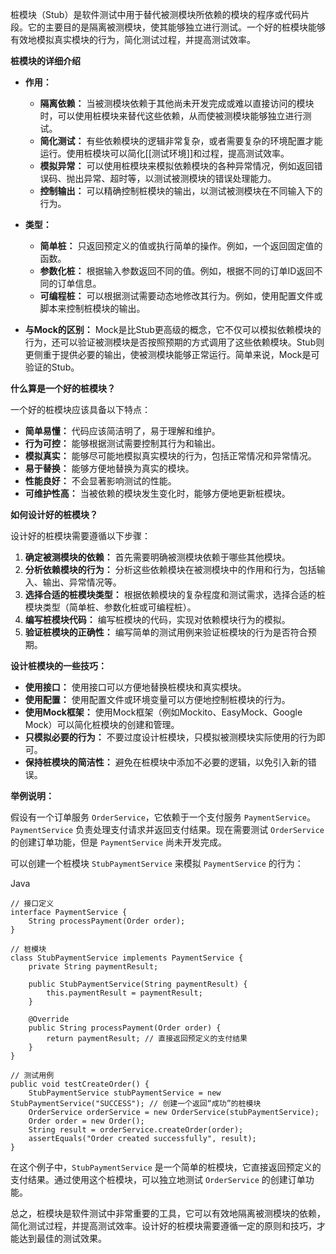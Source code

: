 桩模块（Stub）是软件测试中用于替代被测模块所依赖的模块的程序或代码片段。它的主要目的是隔离被测模块，使其能够独立进行测试。一个好的桩模块能够有效地模拟真实模块的行为，简化测试过程，并提高测试效率。

**桩模块的详细介绍**

- **作用：**
    
    - **隔离依赖：** 当被测模块依赖于其他尚未开发完成或难以直接访问的模块时，可以使用桩模块来替代这些依赖，从而使被测模块能够独立进行测试。
    - **简化测试：** 有些依赖模块的逻辑非常复杂，或者需要复杂的环境配置才能运行。使用桩模块可以简化[[测试环境]]和过程，提高测试效率。
    - **模拟异常：** 可以使用桩模块来模拟依赖模块的各种异常情况，例如返回错误码、抛出异常、超时等，以测试被测模块的错误处理能力。
    - **控制输出：** 可以精确控制桩模块的输出，以测试被测模块在不同输入下的行为。
- **类型：**
    
    - **简单桩：** 只返回预定义的值或执行简单的操作。例如，一个返回固定值的函数。
    - **参数化桩：** 根据输入参数返回不同的值。例如，根据不同的订单ID返回不同的订单信息。
    - **可编程桩：** 可以根据测试需要动态地修改其行为。例如，使用配置文件或脚本来控制桩模块的输出。
- **与Mock的区别：** Mock是比Stub更高级的概念，它不仅可以模拟依赖模块的行为，还可以验证被测模块是否按照预期的方式调用了这些依赖模块。Stub则更侧重于提供必要的输出，使被测模块能够正常运行。简单来说，Mock是可验证的Stub。
    

**什么算是一个好的桩模块？**

一个好的桩模块应该具备以下特点：

- **简单易懂：** 代码应该简洁明了，易于理解和维护。
- **行为可控：** 能够根据测试需要控制其行为和输出。
- **模拟真实：** 能够尽可能地模拟真实模块的行为，包括正常情况和异常情况。
- **易于替换：** 能够方便地替换为真实的模块。
- **性能良好：** 不会显著影响测试的性能。
- **可维护性高：** 当被依赖的模块发生变化时，能够方便地更新桩模块。

**如何设计好的桩模块？**

设计好的桩模块需要遵循以下步骤：

1. **确定被测模块的依赖：** 首先需要明确被测模块依赖于哪些其他模块。
2. **分析依赖模块的行为：** 分析这些依赖模块在被测模块中的作用和行为，包括输入、输出、异常情况等。
3. **选择合适的桩模块类型：** 根据依赖模块的复杂程度和测试需求，选择合适的桩模块类型（简单桩、参数化桩或可编程桩）。
4. **编写桩模块代码：** 编写桩模块的代码，实现对依赖模块行为的模拟。
5. **验证桩模块的正确性：** 编写简单的测试用例来验证桩模块的行为是否符合预期。

**设计桩模块的一些技巧：**

- **使用接口：** 使用接口可以方便地替换桩模块和真实模块。
- **使用配置：** 使用配置文件或环境变量可以方便地控制桩模块的行为。
- **使用Mock框架：** 使用Mock框架（例如Mockito、EasyMock、Google Mock）可以简化桩模块的创建和管理。
- **只模拟必要的行为：** 不要过度设计桩模块，只模拟被测模块实际使用的行为即可。
- **保持桩模块的简洁性：** 避免在桩模块中添加不必要的逻辑，以免引入新的错误。

**举例说明：**

假设有一个订单服务 `OrderService`，它依赖于一个支付服务 `PaymentService`。`PaymentService` 负责处理支付请求并返回支付结果。现在需要测试 `OrderService` 的创建订单功能，但是 `PaymentService` 尚未开发完成。

可以创建一个桩模块 `StubPaymentService` 来模拟 `PaymentService` 的行为：

Java

```
// 接口定义
interface PaymentService {
    String processPayment(Order order);
}

// 桩模块
class StubPaymentService implements PaymentService {
    private String paymentResult;

    public StubPaymentService(String paymentResult) {
        this.paymentResult = paymentResult;
    }

    @Override
    public String processPayment(Order order) {
        return paymentResult; // 直接返回预定义的支付结果
    }
}

// 测试用例
public void testCreateOrder() {
    StubPaymentService stubPaymentService = new StubPaymentService("SUCCESS"); // 创建一个返回“成功”的桩模块
    OrderService orderService = new OrderService(stubPaymentService);
    Order order = new Order();
    String result = orderService.createOrder(order);
    assertEquals("Order created successfully", result);
}
```

在这个例子中，`StubPaymentService` 是一个简单的桩模块，它直接返回预定义的支付结果。通过使用这个桩模块，可以独立地测试 `OrderService` 的创建订单功能。

总之，桩模块是软件测试中非常重要的工具，它可以有效地隔离被测模块的依赖，简化测试过程，并提高测试效率。设计好的桩模块需要遵循一定的原则和技巧，才能达到最佳的测试效果。
